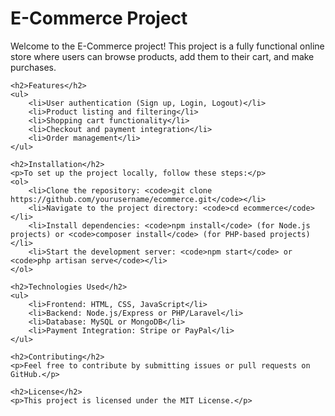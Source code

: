 <!DOCTYPE html>
<html lang="en">
<head>
    <meta charset="UTF-8">
    <meta name="viewport" content="width=device-width, initial-scale=1.0">
    <title>E-Commerce Project README</title>
    
</head>
<body>
    <h1>E-Commerce Project</h1>
    <p>Welcome to the E-Commerce project! This project is a fully functional online store where users can browse products, add them to their cart, and make purchases.</p>
    
    <h2>Features</h2>
    <ul>
        <li>User authentication (Sign up, Login, Logout)</li>
        <li>Product listing and filtering</li>
        <li>Shopping cart functionality</li>
        <li>Checkout and payment integration</li>
        <li>Order management</li>
    </ul>
    
    <h2>Installation</h2>
    <p>To set up the project locally, follow these steps:</p>
    <ol>
        <li>Clone the repository: <code>git clone https://github.com/yourusername/ecommerce.git</code></li>
        <li>Navigate to the project directory: <code>cd ecommerce</code></li>
        <li>Install dependencies: <code>npm install</code> (for Node.js projects) or <code>composer install</code> (for PHP-based projects)</li>
        <li>Start the development server: <code>npm start</code> or <code>php artisan serve</code></li>
    </ol>
    
    <h2>Technologies Used</h2>
    <ul>
        <li>Frontend: HTML, CSS, JavaScript</li>
        <li>Backend: Node.js/Express or PHP/Laravel</li>
        <li>Database: MySQL or MongoDB</li>
        <li>Payment Integration: Stripe or PayPal</li>
    </ul>
    
    <h2>Contributing</h2>
    <p>Feel free to contribute by submitting issues or pull requests on GitHub.</p>
    
    <h2>License</h2>
    <p>This project is licensed under the MIT License.</p>
</body>
</html>
